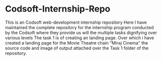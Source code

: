 # Codsoft-Internship-Repo
This is an Codsoft web-development internship repository 
Here I have maintained the complete repository for the internship program conducted by the Codsoft where they provide us will the multiple tasks dignifying over various levels 
The task 1 is of creating an landing page. Over which i have created a landing page for the Movie Theatre chain "Miraj Cinema" the source code and image of output attached over the Task 1 folder of the repository.
